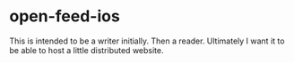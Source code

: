 # open-feed-ios

This is intended to be a writer initially.  Then a reader.  Ultimately I want it to be able to host a little distributed website.

